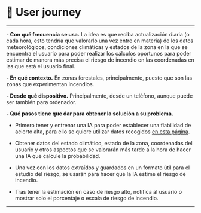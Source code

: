 # :baggage_claim: User journey

___

**- Con qué frecuencia se usa.**
La idea es que reciba actualización diaria (o cada hora, esto tendría que valorarlo una vez entre en materia) de los datos meteorológicos, condiciones climáticas y estados de la zona en la que se encuentra el usuario para poder realizar los cálculos oportunos para poder estimar de manera más precisa el riesgo de incendio en las coordenadas en las que está el usuario final.

**- En qué contexto.**
En zonas forestales, principalmente, puesto que son las zonas que experimentan incendios.

**- Desde qué dispositivo.**
Principalmente, desde un teléfono, aunque puede ser también para ordenador.

**- Qué pasos tiene que dar para obtener la solución a su problema.**
   - Primero tener y entrenar una IA para poder establecer una fiabilidad de acierto alta, para ello se quiere utilizar datos recogidos [en esta página](http://archive.ics.uci.edu/ml/datasets/Forest+Fires).

   - Obtener datos del estado climático, estado de la zona, coordenadas del usuario y otros aspectos que se valorarán más tarde a la hora de hacer una IA que calcule la probabilidad.

   - Una vez con los datos extraídos y guardados en un formato útil para el estudio del riesgo, se usarán para hacer que la IA estime el riesgo de incendio.
   
   - Tras tener la estimación en caso de riesgo alto, notifica al usuario o mostrar solo el porcentaje o escala de riesgo de incendio.

___